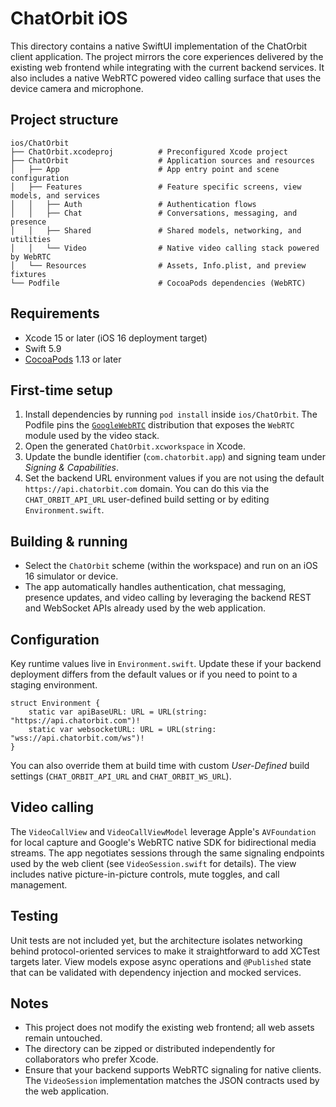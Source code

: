 # ChatOrbit iOS

This directory contains a native SwiftUI implementation of the ChatOrbit client application. The project mirrors the core experiences delivered by the existing web frontend while integrating with the current backend services. It also includes a native WebRTC powered video calling surface that uses the device camera and microphone.

## Project structure

```
ios/ChatOrbit
├── ChatOrbit.xcodeproj          # Preconfigured Xcode project
├── ChatOrbit                    # Application sources and resources
│   ├── App                      # App entry point and scene configuration
│   ├── Features                 # Feature specific screens, view models, and services
│   │   ├── Auth                 # Authentication flows
│   │   ├── Chat                 # Conversations, messaging, and presence
│   │   ├── Shared               # Shared models, networking, and utilities
│   │   └── Video                # Native video calling stack powered by WebRTC
│   └── Resources                # Assets, Info.plist, and preview fixtures
└── Podfile                      # CocoaPods dependencies (WebRTC)
```

## Requirements

- Xcode 15 or later (iOS 16 deployment target)
- Swift 5.9
- [CocoaPods](https://cocoapods.org) 1.13 or later

## First-time setup

1. Install dependencies by running `pod install` inside `ios/ChatOrbit`. The Podfile pins the [`GoogleWebRTC`](https://github.com/google/ios-webrtc) distribution that exposes the `WebRTC` module used by the video stack.
2. Open the generated `ChatOrbit.xcworkspace` in Xcode.
3. Update the bundle identifier (`com.chatorbit.app`) and signing team under *Signing & Capabilities*.
4. Set the backend URL environment values if you are not using the default `https://api.chatorbit.com` domain. You can do this via the `CHAT_ORBIT_API_URL` user-defined build setting or by editing `Environment.swift`.

## Building & running

- Select the `ChatOrbit` scheme (within the workspace) and run on an iOS 16 simulator or device.
- The app automatically handles authentication, chat messaging, presence updates, and video calling by leveraging the backend REST and WebSocket APIs already used by the web application.

## Configuration

Key runtime values live in `Environment.swift`. Update these if your backend deployment differs from the default values or if you need to point to a staging environment.

```
struct Environment {
    static var apiBaseURL: URL = URL(string: "https://api.chatorbit.com")!
    static var websocketURL: URL = URL(string: "wss://api.chatorbit.com/ws")!
}
```

You can also override them at build time with custom *User-Defined* build settings (`CHAT_ORBIT_API_URL` and `CHAT_ORBIT_WS_URL`).

## Video calling

The `VideoCallView` and `VideoCallViewModel` leverage Apple's `AVFoundation` for local capture and Google's WebRTC native SDK for bidirectional media streams. The app negotiates sessions through the same signaling endpoints used by the web client (see `VideoSession.swift` for details). The view includes native picture-in-picture controls, mute toggles, and call management.

## Testing

Unit tests are not included yet, but the architecture isolates networking behind protocol-oriented services to make it straightforward to add XCTest targets later. View models expose async operations and `@Published` state that can be validated with dependency injection and mocked services.

## Notes

- This project does not modify the existing web frontend; all web assets remain untouched.
- The directory can be zipped or distributed independently for collaborators who prefer Xcode.
- Ensure that your backend supports WebRTC signaling for native clients. The `VideoSession` implementation matches the JSON contracts used by the web application.

